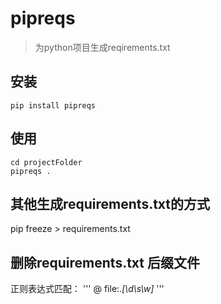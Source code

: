 # pipreqs
> 为python项目生成reqirements.txt

## 安装
```
pip install pipreqs
```

## 使用
```
cd projectFolder
pipreqs .
```

## 其他生成requirements.txt的方式
pip freeze > requirements.txt

## 删除requirements.txt 后缀文件
正则表达式匹配：
'''
@ file:.*[\d\s\w]*
'''
